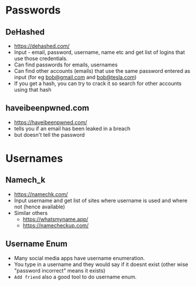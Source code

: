 # Passwords
## DeHashed
- https://dehashed.com/
- Input - email, password, username, name etc and get list of logins that use those credentials. 
- Can find passwords for emails, usernames
- Can find other accounts (emails) that use the same password entered as input (for eg bob@gmail.com and bob@tesla.com)
- If you get a hash, you can try to crack it so search for other accounts using that hash

## haveibeenpwned.com
- https://haveibeenpwned.com/
- tells you if an email has been leaked in a breach
- but doesn't tell the password

# Usernames
## Namech_k
- https://namechk.com/
- Input username and get list of sites where username is used and where not (hence available)
- Similar others
  - https://whatsmyname.app/
  - https://namecheckup.com/


## Username Enum
- Many social media apps have username enumeration.
- You type in a username and they would say if it doesnt exist (other wise "password incorrect" means it exists)
- `Add friend` also a good tool to do username enum.
